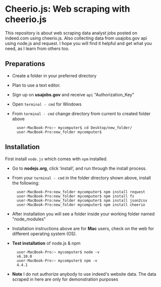 # Cheerio.js: Web scraping with cheerio.js
This repository is about web scraping data analyst jobs posted on indeed.com using cheerio.js. Also collecting data from usajobs.gov api using node.js and request. I hope you will find it helpful and get what you need, as I learn from others too. 

## Preparations
* Create a folder in your preferred directory
* Plan to use a text editor. 
* Sign up on **usajobs.gov** and receive `api` "Authorization_Key"
* Open `terminal - cmd` for Windows 
* From `terminal - cmd` change directory from current to created folder above

	  	user-MacBook-Pro:~ mycomputer$ cd Desktop/new_folder/
	  	user-MacBook-Pro:new_folder mycomputer$

## Installation
First install `node.js` which comes with `npm` installed.

* Go to **nodejs.org**, click ‘install’, and run through the install process.
* From your `terminal - cmd` in the folder directory shown above, install the following:
	
	  	user-MacBook-Pro:new_folder mycomputer$ npm install request
	  	user-MacBook-Pro:new_folder mycomputer$ npm install fs
	  	user-MacBook-Pro:new_folder mycomputer$ npm install json2csv
	  	user-MacBook-Pro:new_folder mycomputer$ npm install cheerio
		
* After installation you will see a folder inside your working folder named "node_modules"
* Installation instructions above are for **Mac** users, check on the web for different operating system (OS). 
* **Test installation** of node.js & npm

	  	user-MacBook-Pro:~ mycomputer$ node -v
	  	v6.10.0
	  	user-MacBook-Pro:~ mycomputer$ npm -v
	  	4.4.1
	






* **Note** I do not authorize anybody to use indeed's website data. The data scraped in here are only for demonstration purposes
